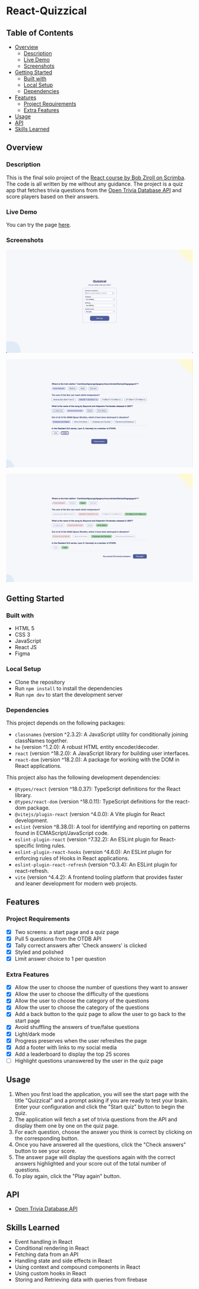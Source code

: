 # React-Quizzical

## Table of Contents

- [Overview](#overview)
  - [Description](#description)
  - [Live Demo](#live-demo)
  - [Screenshots](#screenshots)
- [Getting Started](#getting-started)
  - [Built with](#built-with)
  - [Local Setup](#local-setup)
  - [Dependencies](#dependencies)
- [Features](#features)
  - [Project Requirements](#project-requirements)
  - [Extra Features](#extra-features)
- [Usage](#usage)
- [API](#api)
- [Skills Learned](#skills-learned)

## Overview

### Description

This is the final solo project of the [React course by Bob Ziroll on Scrimba](https://scrimba.com/learn/learnreact). The code is all written by me without any guidance. The project is a quiz app that fetches trivia questions from the [Open Trivia Database API](https://opentdb.com/) and score players based on their answers.

### Live Demo

You can try the page [here](https://quizzical987.netlify.app).

### Screenshots

![Start Page](./screenshots/startPage.png)

![Quiz Page](./screenshots/quizPage.png)

![Answer Page](./screenshots/ansPage.png)

## Getting Started

### Built with

- HTML 5
- CSS 3
- JavaScript
- React JS
- Figma

### Local Setup

- Clone the repository
- Run `npm install` to install the dependencies
- Run `npm dev` to start the development server

### Dependencies

This project depends on the following packages:

- `classnames` (version ^2.3.2): A JavaScript utility for conditionally joining classNames together.
- `he` (version ^1.2.0): A robust HTML entity encoder/decoder.
- `react` (version ^18.2.0): A JavaScript library for building user interfaces.
- `react-dom` (version ^18.2.0): A package for working with the DOM in React applications.

This project also has the following development dependencies:

- `@types/react` (version ^18.0.37): TypeScript definitions for the React library.
- `@types/react-dom` (version ^18.0.11): TypeScript definitions for the react-dom package.
- `@vitejs/plugin-react` (version ^4.0.0): A Vite plugin for React development.
- `eslint` (version ^8.38.0): A tool for identifying and reporting on patterns found in ECMAScript/JavaScript code.
- `eslint-plugin-react` (version ^7.32.2): An ESLint plugin for React-specific linting rules.
- `eslint-plugin-react-hooks` (version ^4.6.0): An ESLint plugin for enforcing rules of Hooks in React applications.
- `eslint-plugin-react-refresh` (version ^0.3.4): An ESLint plugin for react-refresh.
- `vite` (version ^4.4.2): A frontend tooling platform that provides faster and leaner development for modern web projects.

## Features

### Project Requirements

- [x] Two screens: a start page and a quiz page
- [x] Pull 5 questions from the OTDB API
- [x] Tally correct answers after 'Check answers' is clicked
- [x] Styled and polished
- [x] Limit answer choice to 1 per question

### Extra Features

- [x] Allow the user to choose the number of questions they want to answer
- [x] Allow the user to choose the difficulty of the questions
- [x] Allow the user to choose the category of the questions
- [x] Allow the user to choose the category of the questions
- [x] Add a back button to the quiz page to allow the user to go back to the start page
- [x] Avoid shuffling the answers of true/false questions
- [x] Light/dark mode
- [x] Progress preserves when the user refreshes the page
- [x] Add a footer with links to my social media
- [x] Add a leaderboard to display the top 25 scores
- [ ] Highlight questions unanswered by the user in the quiz page

## Usage

1. When you first load the application, you will see the start page with the title "Quizzical" and a prompt asking if you are ready to test your brain.
   Enter your configuration and click the "Start quiz" button to begin the quiz.
2. The application will fetch a set of trivia questions from the API and display them one by one on the quiz page.
3. For each question, choose the answer you think is correct by clicking on the corresponding button.
4. Once you have answered all the questions, click the "Check answers" button to see your score.
5. The answer page will display the questions again with the correct answers highlighted and your score out of the total number of questions.
6. To play again, click the "Play again" button.

## API

- [Open Trivia Database API](https://opentdb.com/)

## Skills Learned

- Event handling in React
- Conditional rendering in React
- Fetching data from an API
- Handling state and side effects in React
- Using context and compound components in React
- Using custom hooks in React
- Storing and Retrieving data with queries from firebase
